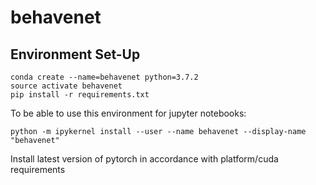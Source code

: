 # behavenet

## Environment Set-Up
```
conda create --name=behavenet python=3.7.2
source activate behavenet
pip install -r requirements.txt
```
To be able to use this environment for jupyter notebooks:
```
python -m ipykernel install --user --name behavenet --display-name "behavenet"
``` 
Install latest version of pytorch in accordance with platform/cuda requirements
